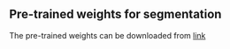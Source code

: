## Pre-trained weights for segmentation
The pre-trained weights can be downloaded from [link](https://drive.google.com/drive/folders/1CKi-jvGQSioEdd8DPRf0PzuUdtvtdzSN?usp=sharing)
